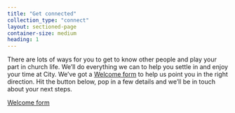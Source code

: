 ```yaml
---
title: "Get connected"
collection_type: "connect"
layout: sectioned-page
container-size: medium
heading: 1
---
```


There are lots of ways for you to get to know other people and play your part in church life. We’ll do everything we can to help you settle in and enjoy your time at City. We’ve got a <a href="#">Welcome form</a> to help us point you in the right direction. Hit the button below, pop in a few details and we’ll be in touch about your next steps.

<div class="text-center">
  <a class="button accent-button" href="#">Welcome form</a>
</div>
